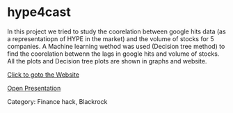 # hype4cast

In this project we tried to study the coorelation between google hits data (as a representatiopn of HYPE in the market) and the volume of stocks for 5 companies. A Machine learning wethod was used (Decision tree method) to find the coorelation betwenn the lags in google hits and volume of stocks. All the plots and Decision tree plots are shown in graphs and website.

[Click to goto the Website](https://public.tableau.com/views/Book23_106/Dashboard1?:embed=y&:display_count=yes&publish=yes)

[Open Presentation](https://drive.google.com/file/d/0B1aDwNKpHGu4QVE0SHhSbmNPNGs/view?usp=sharing)

Category: Finance hack, Blackrock
